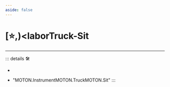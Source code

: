 ```yaml
---
aside: false
---
```

# [⭐,)<laborTruck</labor>-Sit

---

<!-- =================================================== -->
<!-- =================================================== -->
<!-- =================================================== -->
<!-- =================================================== -->
<!-- =================================================== -->
::: details 🛠

-

- "MOTON.InstrumentMOTON.TruckMOTON.Sit"
:::

